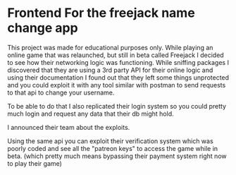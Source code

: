# Frontend For the freejack name change app

This project was made for educational purposes only. While playing an online game that was relaunched, but still in beta called Freejack I decided to see how their networking logic was functioning. While sniffing packages I discovered that they are using a 3rd party API for their online logic and using their documentation I found out that they left some things unprotected and you could exploit it with any tool similar with postman to send requests to that api to change your username.

To be able to do that I also replicated their login system so you could pretty much login and request any data that their db might hold.

I announced their team about the exploits.

Using the same api you can exploit their verification system which was poorly coded and see all the "patreon keys" to access the game while in beta. (which pretty much means bypassing their payment system right now to play their game)
